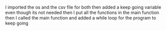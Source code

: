 I imported the os and the csv file for both
then added a keep going variable even though its not needed
then I put all the functions in the main function
then I called the main function and added a while loop for the program to keep going
